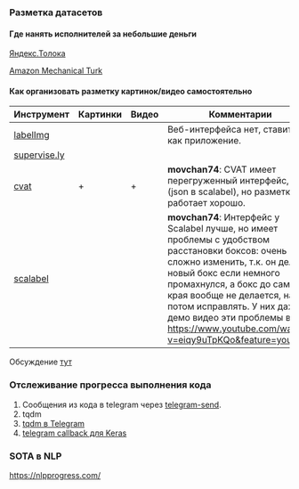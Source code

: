 ### Разметка датасетов
#### Где нанять исполнителей за небольшие деньги
[Яндекс.Толока](https://toloka.yandex.ru/)

[Amazon Mechanical Turk](https://www.mturk.com/)

#### Как организовать разметку картинок/видео самостоятельно
|Инструмент|Картинки|Видео|Комментарии|
| ---- | ---- | ---- | ---- |
|[labelImg](https://github.com/tzutalin/labelImg)|||Веб-интерфейса нет, ставится как приложение.|
|[supervise.ly]()|||      |
|[cvat](https://github.com/opencv/cvat)|+|+|**movchan74**:  CVAT имеет перегруженный интерфейс, xml (json в scalabel), но разметка работает хорошо. |
|[scalabel](https://github.com/ucbdrive/scalabel)||| **movchan74**: Интерфейс у  Scalabel лучше, но имеет проблемы с удобством расстановки боксов: очень сложно изменить, т.к. он делает новый бокс если немного промахнулся, а бокс до самого края вообще не делается, надо потом исправлять. У них даже в демо видео эти проблемы видны https://www.youtube.com/watch?v=eiqy9uTpKQo&feature=youtu.be |

Обсуждение [тут](https://opendatascience.slack.com/archives/C047H3DP4/p1537784622000100)

### Отслеживание прогресса выполнения кода
1. Сообщения из кода в telegram через [telegram-send](https://habr.com/post/339682/).
2. tqdm
3. [tqdm в Telegram](https://github.com/ermakovpetr/tg_tqdm)
4. [telegram callback для Keras](https://github.com/qubvel/keras_telegram_callback)

### SOTA в NLP
https://nlpprogress.com/
